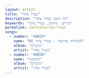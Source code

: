 ```yaml
---
layout: artist
title: "בערל צוקר"
description: "דף האמן בערל צוקר"
keywords: "שירים, מוזיקה, בערל צוקר"
permalink: /artists/בערל-צוקר/
songs:
  - number: "49029"
    name: "05 לכתחילה אריבער - בערל צוקר"
    album: "סינגלים"
    artist: "בערל צוקר"
  - number: "49030"
    name: "הקשיבה"
    album: "סינגלים"
    artist: "בערל צוקר"
---
```

